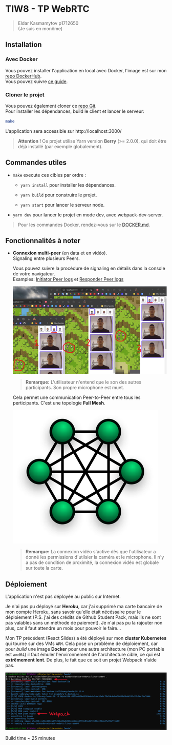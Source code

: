 # TIW8 - TP WebRTC

> Eldar Kasmamytov p1712650  
> (Je suis en monôme)  

## Installation

### Avec Docker
Vous pouvez installer l'application en local avec Docker, l'image est sur mon [repo DockerHub](https://hub.docker.com/r/marbrex/react-webrtc).  
Vous pouvez suivre [ce guide](DOCKER.md). 

### Cloner le projet
Vous pouvez également cloner ce [repo Git](https://forge.univ-lyon1.fr/p1712650/tiw-webrtc.git).  
Pour installer les dépendances, build le client et lancer le serveur:  

```bash
make
```

L'application sera accessible sur http://localhost:3000/  

> **Attention !** Ce projet utilise Yarn version **Berry** (>= 2.0.0), qui doit être déjà installé (par exemple globalement).  

## Commandes utiles

- `make` execute ces cibles par ordre :  

  - `yarn install` pour installer les dépendances.  

  - `yarn build` pour construire le projet.  

  - `yarn start` pour lancer le serveur node.  

- `yarn dev` pour lancer le projet en mode dev, avec webpack-dev-server.  

> Pour les commandes Docker, rendez-vous sur le [DOCKER.md](DOCKER.md).  

## Fonctionnalités à noter

- **Connexion multi-peer** (en data et en vidéo).  
  Signaling entre plusieurs Peers.  

  Vous pouvez suivre la procédure de signaling en détails dans la console de votre navigateur.  
  Examples: [Initiator Peer logs](assets/peer2-logs.png) et [Responder Peer logs](assets/peer1-logs.png)  

  ![Multi-peer](assets/multi-peer.png)  

  > **Remarque:** L'utilisateur n'entend que le son des autres participants. Son propre microphone est muet.  

  Cela permet une communication Peer-to-Peer entre tous les perticipants. C'est une topologie **Full Mesh**.  

  ![Full-Mesh-Topology](assets/full-mesh.png)

  > **Remarque:** La connexion vidéo s'active dès que l'utilisateur a donné les permissions d'utilsier la caméra et le microphone. Il n'y a pas de condition de proximité, la connexion vidéo est globale sur toute la carte.

## Déploiement

L'application n'est pas déployée au public sur Internet.  

Je n'ai pas pu déployé sur **Heroku**, car j'ai supprimé ma carte bancaire de mon compte Heroku, sans savoir qu'elle était nécéssaire pour le déploiement (P.S. j'ai des crédits de Github Student Pack, mais ils ne sont pas valables sans un méthode de paiement). Je n'ai pas pu la rajouter non plus, car il faut attendre un mois pour pouvoir le faire...  

Mon TP précédent (React Slides) a été déployé sur mon **cluster Kubernetes** qui tourne sur des VMs `ARM`. Cela pose un problème de déploiement, car pour *build* une image **Docker** pour une autre architecture (mon PC portable est `amd64`) il faut émuler l'environnement de l'architecture cible, ce qui est **extrêmement lent**. De plus, le fait que ce soit un projet Webpack n'aide pas.  

![Webpack build time](assets/webpack-build-time-docker.png)  

Build time ~ 25 minutes  
